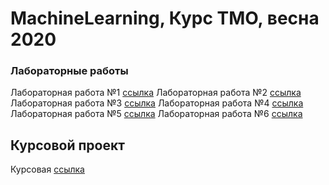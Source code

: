 # MachineLearning, Курс ТМО, весна 2020
### Лабораторные работы
Лабораторная работа №1 [ссылка](https://github.com/SyomkinNikita/MachineLearning/blob/master/Lab1TMO.ipynb)
Лабораторная работа №2 [ссылка](https://github.com/SyomkinNikita/MachineLearning/blob/master/Lab2TMO.ipynb)
Лабораторная работа №3 [ссылка](https://github.com/SyomkinNikita/MachineLearning/blob/master/Lab3TMO.ipynb)
Лабораторная работа №4 [ссылка](https://github.com/SyomkinNikita/MachineLearning/blob/master/Lab4TMO.ipynb)
Лабораторная работа №5 [ссылка](https://github.com/SyomkinNikita/MachineLearning/blob/master/Lab5TMO.ipynb)
Лабораторная работа №6 [ссылка](https://github.com/SyomkinNikita/MachineLearning/blob/master/Lab6TMO.ipynb)

## Курсовой проект
Курсовая [ссылка](https://github.com/SyomkinNikita/MachineLearning/blob/master/KR.ipynb)
